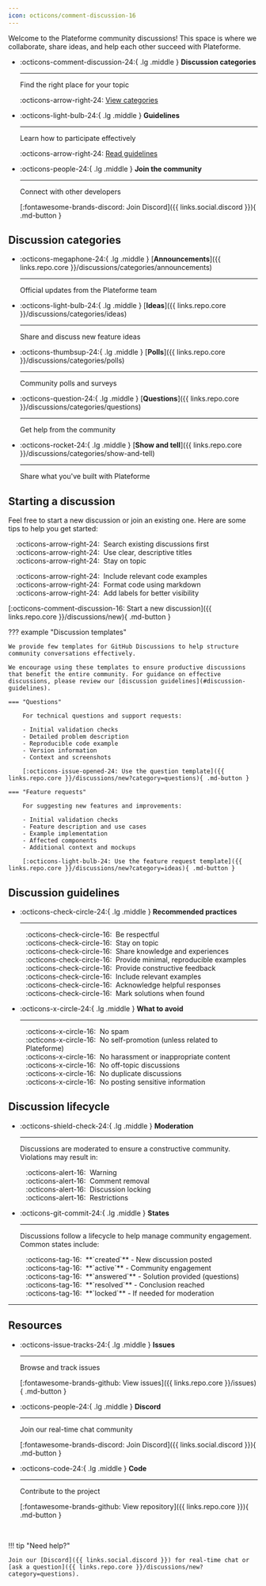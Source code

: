 ```yaml
---
icon: octicons/comment-discussion-16
---
```


Welcome to the Plateforme community discussions! This space is where we collaborate, share ideas, and help each other succeed with Plateforme.

<div class="grid cards" markdown>

-   :octicons-comment-discussion-24:{ .lg .middle } **Discussion categories**

    ---
    
    Find the right place for your topic
    
    :octicons-arrow-right-24: [View categories](#discussion-categories)

-   :octicons-light-bulb-24:{ .lg .middle } **Guidelines**

    ---
    
    Learn how to participate effectively
    
    :octicons-arrow-right-24: [Read guidelines](#discussion-guidelines)

-   :octicons-people-24:{ .lg .middle } **Join the community**

    ---
    
    Connect with other developers
    
    [:fontawesome-brands-discord: Join Discord]({{ links.social.discord }}){ .md-button }

</div>

## Discussion categories

<div class="grid cards" markdown>

-   :octicons-megaphone-24:{ .lg .middle } [**Announcements**]({{ links.repo.core }}/discussions/categories/announcements)

    ---
    
    Official updates from the Plateforme team

-   :octicons-light-bulb-24:{ .lg .middle } [**Ideas**]({{ links.repo.core }}/discussions/categories/ideas)

    ---
    
    Share and discuss new feature ideas

-   :octicons-thumbsup-24:{ .lg .middle } [**Polls**]({{ links.repo.core }}/discussions/categories/polls)

    ---
    
    Community polls and surveys

-   :octicons-question-24:{ .lg .middle } [**Questions**]({{ links.repo.core }}/discussions/categories/questions)

    ---
    
    Get help from the community

-   :octicons-rocket-24:{ .lg .middle } [**Show and tell**]({{ links.repo.core }}/discussions/categories/show-and-tell)

    ---
    
    Share what you've built with Plateforme

</div>

## Starting a discussion

Feel free to start a new discussion or join an existing one. Here are some tips to help you get started:

<div class="grid" markdown>
<ul style="list-style: none; margin-left: -0.5rem;" markdown>
  <li markdown>:octicons-arrow-right-24:&nbsp; Search existing discussions first</li>
  <li markdown>:octicons-arrow-right-24:&nbsp; Use clear, descriptive titles</li>
  <li markdown>:octicons-arrow-right-24:&nbsp; Stay on topic</li>
</ul>

<ul style="list-style: none; margin-left: -0.5rem;" markdown>
  <li markdown>:octicons-arrow-right-24:&nbsp; Include relevant code examples</li>
  <li markdown>:octicons-arrow-right-24:&nbsp; Format code using markdown</li>
  <li markdown>:octicons-arrow-right-24:&nbsp; Add labels for better visibility</li>
</ul>
</div>

[:octicons-comment-discussion-16: Start a new discussion]({{ links.repo.core }}/discussions/new){ .md-button }

??? example "Discussion templates"

    We provide few templates for GitHub Discussions to help structure community conversations effectively.

    We encourage using these templates to ensure productive discussions that benefit the entire community. For guidance on effective discussions, please review our [discussion guidelines](#discussion-guidelines).

    === "Questions"
        
        For technical questions and support requests:

        - Initial validation checks
        - Detailed problem description
        - Reproducible code example
        - Version information
        - Context and screenshots

        [:octicons-issue-opened-24: Use the question template]({{ links.repo.core }}/discussions/new?category=questions){ .md-button }

    === "Feature requests"
        
        For suggesting new features and improvements:

        - Initial validation checks
        - Feature description and use cases
        - Example implementation
        - Affected components
        - Additional context and mockups

        [:octicons-light-bulb-24: Use the feature request template]({{ links.repo.core }}/discussions/new?category=ideas){ .md-button }

## Discussion guidelines

<div class="grid cards" markdown>

-   :octicons-check-circle-24:{ .lg .middle } **Recommended practices**

    ---

    <ul style="list-style: none; margin-left: -0.75rem;">
      <li>:octicons-check-circle-16:&nbsp; Be respectful</li>
      <li>:octicons-check-circle-16:&nbsp; Stay on topic</li>
      <li>:octicons-check-circle-16:&nbsp; Share knowledge and experiences</li>
      <li>:octicons-check-circle-16:&nbsp; Provide minimal, reproducible examples</li>
      <li>:octicons-check-circle-16:&nbsp; Provide constructive feedback</li>
      <li>:octicons-check-circle-16:&nbsp; Include relevant examples</li>
      <li>:octicons-check-circle-16:&nbsp; Acknowledge helpful responses</li>
      <li>:octicons-check-circle-16:&nbsp; Mark solutions when found</li>
    </ul>

-   :octicons-x-circle-24:{ .lg .middle } **What to avoid**

    ---

    <ul style="list-style: none; margin-left: -0.75rem;">
      <li>:octicons-x-circle-16:&nbsp; No spam</li>
      <li>:octicons-x-circle-16:&nbsp; No self-promotion (unless related to Plateforme)</li>
      <li>:octicons-x-circle-16:&nbsp; No harassment or inappropriate content</li>
      <li>:octicons-x-circle-16:&nbsp; No off-topic discussions</li>
      <li>:octicons-x-circle-16:&nbsp; No duplicate discussions</li>
      <li>:octicons-x-circle-16:&nbsp; No posting sensitive information</li>
    </ul>

</div>

## Discussion lifecycle

<div class="grid cards" markdown>

-   :octicons-shield-check-24:{ .lg .middle } **Moderation**

    ---

    Discussions are moderated to ensure a constructive community. Violations may result in:
    
    <ul style="list-style: none; margin-left: -0.75rem;">
      <li>:octicons-alert-16:&nbsp; Warning</li>
      <li>:octicons-alert-16:&nbsp; Comment removal</li>
      <li>:octicons-alert-16:&nbsp; Discussion locking</li>
      <li>:octicons-alert-16:&nbsp; Restrictions</li>
    </ul>

-   :octicons-git-commit-24:{ .lg .middle } **States**

    ---

    Discussions follow a lifecycle to help manage community engagement. Common states include:

    <ul style="list-style: none; margin-left: -0.75rem;">
      <li>:octicons-tag-16:&nbsp; **`created`** - New discussion posted</li>
      <li>:octicons-tag-16:&nbsp; **`active`** - Community engagement</li>
      <li>:octicons-tag-16:&nbsp; **`answered`** - Solution provided (questions)</li>
      <li>:octicons-tag-16:&nbsp; **`resolved`** - Conclusion reached</li>
      <li>:octicons-tag-16:&nbsp; **`locked`** - If needed for moderation</li>
    </ul>

</div>

---

## Resources

<div class="grid cards" markdown>

-   :octicons-issue-tracks-24:{ .lg .middle } **Issues**

    ---

    Browse and track issues
    
    [:fontawesome-brands-github: View issues]({{ links.repo.core }}/issues){ .md-button }

-   :octicons-people-24:{ .lg .middle } **Discord**

    ---

    Join our real-time chat community
    
    [:fontawesome-brands-discord: Join Discord]({{ links.social.discord }}){ .md-button }

-   :octicons-code-24:{ .lg .middle } **Code**

    ---

    Contribute to the project
    
    [:fontawesome-brands-github: View repository]({{ links.repo.core }}){ .md-button }

</div>

<br/>

!!! tip "Need help?"

    Join our [Discord]({{ links.social.discord }}) for real-time chat or [ask a question]({{ links.repo.core }}/discussions/new?category=questions).
